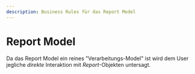```yaml
---
description: Business Rules für das Report Model
---
```


# Report Model

Da das Report Model ein reines "Verarbeitungs-Model" ist wird dem User jegliche *direkte* Interaktion mit
*Report*-Objekten untersagt.

